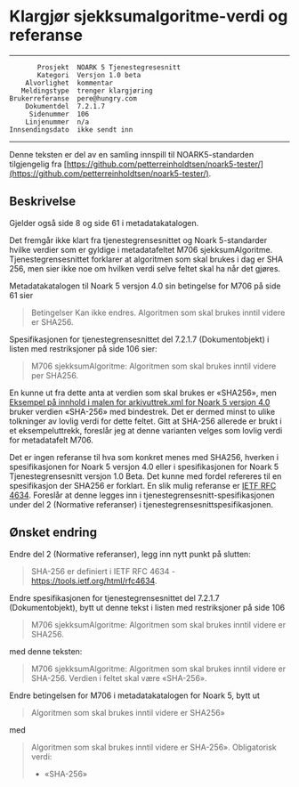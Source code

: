 Klargjør sjekksumalgoritme-verdi og referanse
=============================================

 ------------------  ---------------------------------
           Prosjekt  NOARK 5 Tjenestegresesnitt
           Kategori  Versjon 1.0 beta
        Alvorlighet  kommentar
       Meldingstype  trenger klargjøring
    Brukerreferanse  pere@hungry.com
        Dokumentdel  7.2.1.7
         Sidenummer  106
        Linjenummer  n/a
    Innsendingsdato  ikke sendt inn
 ------------------  ---------------------------------

Denne teksten er del av en samling innspill til NOARK5-standarden
tilgjengelig fra [https://github.com/petterreinholdtsen/noark5-tester/](https://github.com/petterreinholdtsen/noark5-tester/).

Beskrivelse
-----------

Gjelder også side 8 og side 61 i metadatakatalogen.

Det fremgår ikke klart fra tjenestegrensesnittet og Noark 5-standarder
hvilke verdier som er gyldige i metadatafeltet M706 sjekksumAlgoritme.
Tjenestegrensesnittet forklarer at algoritmen som skal brukes i dag er
SHA 256, men sier ikke noe om hvilken verdi selve feltet skal ha når
det gjøres.

Metadatakatalogen til Noark 5 versjon 4.0 sin betingelse for M706 på
side 61 sier

> Betingelser Kan ikke endres. Algoritmen som skal brukes inntil
> videre er SHA256.

Spesifikasjonen for tjenestegrensesnittet del 7.2.1.7 (Dokumentobjekt)
i listen med restriksjoner på side 106 sier:

> M706 sjekksumAlgoritme: Algoritmen som skal brukes inntil videre per
> SHA256.

En kunne ut fra dette anta at verdien som skal brukes er «SHA256», men
[Eksempel på innhold i malen for arkivuttrek.xml for Noark 5 versjon
4.0](http://arkivverket.no/arkivverket/content/download/20549/186617/version/1/file/pdf.pdf)
bruker verdien «SHA-256» med bindestrek.  Det er dermed minst to ulike
tolkninger av lovlig verdi for dette feltet.  Gitt at SHA-256 allerede
er brukt i et eksempeluttrekk, foreslår jeg at denne varianten velges
som lovlig verdi for metadatafelt M706.

Det er ingen referanse til hva som konkret menes med SHA256, hverken i
spesifikasjonen for Noark 5 versjon 4.0 eller i spesifikasjonen for
Noark 5 Tjenestegrensesnitt versjon 1.0 Beta.  Det kunne med fordel
refereres til en spesifikasjon der SHA256 er forklart.  En slik mulig
referanse er [IETF RFC 4634](https://tools.ietf.org/html/rfc4634).
Foreslår at denne legges inn i tjenestegrensesnitt-spesifikasjonen
under del 2 (Normative referanser) i
tjenestegrensesnittspesifikasjonen.

Ønsket endring
--------------

Endre del 2 (Normative referanser), legg inn nytt punkt på slutten:

> SHA-256 er definiert i IETF RFC 4634 -
> https://tools.ietf.org/html/rfc4634.

Endre spesifikasjonen for tjenestegrensesnittet del 7.2.1.7
(Dokumentobjekt), bytt ut denne tekst i listen med restriksjoner på
side 106

> M706 sjekksumAlgoritme: Algoritmen som skal brukes inntil videre er
> SHA256.

med denne teksten:

> M706 sjekksumAlgoritme: Algoritmen som skal brukes inntil videre er
> SHA-256.  Verdien i feltet skal være «SHA-256».

Endre betingelsen for M706 i metadatakatalogen for Noark 5, bytt ut

> Algoritmen som skal brukes inntil videre er SHA256»

med

> Algoritmen som skal brukes inntil videre er SHA-256».
> Obligatorisk verdi:
>  * «SHA-256»
